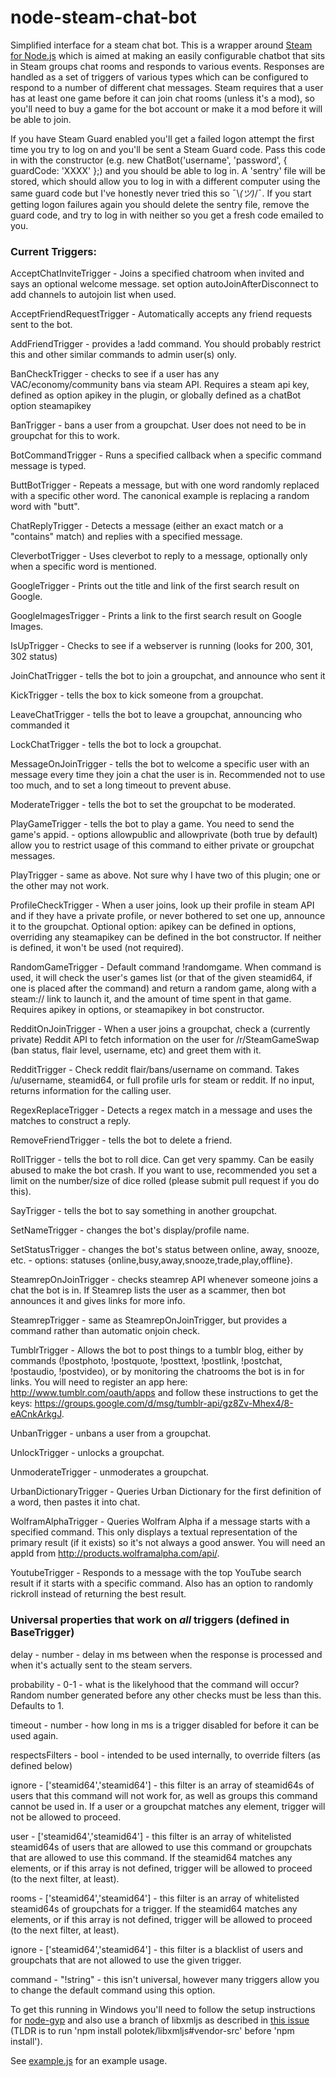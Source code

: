 node-steam-chat-bot
===================

Simplified interface for a steam chat bot. This is a wrapper around [Steam for Node.js](https://github.com/seishun/node-steam) which is aimed at making an easily configurable chatbot that sits in Steam groups chat rooms and responds to various events. Responses are handled as a set of triggers of various types which can be configured to respond to a number of different chat messages. Steam requires that a user has at least one game before it can join chat rooms (unless it's a mod), so you'll need to buy a game for the bot account or make it a mod before it will be able to join.

If you have Steam Guard enabled you'll get a failed logon attempt the first time you try to log on and you'll be sent a Steam Guard code. Pass this code in with the constructor (e.g. new ChatBot('username', 'password', { guardCode: 'XXXX' };) and you should be able to log in. A 'sentry' file will be stored, which should allow you to log in with a different computer using the same guard code but I've honestly never tried this so ¯\\_(ツ)_/¯. If you start getting logon failures again you should delete the sentry file, remove the guard code, and try to log in with neither so you get a fresh code emailed to you.

### Current Triggers:


AcceptChatInviteTrigger - Joins a specified chatroom when invited and says an optional welcome message. set option autoJoinAfterDisconnect to add channels to autojoin list when used.

AcceptFriendRequestTrigger - Automatically accepts any friend requests sent to the bot.

AddFriendTrigger - provides a !add command. You should probably restrict this and other similar commands to admin user(s) only.

BanCheckTrigger - checks to see if a user has any VAC/economy/community bans via steam API. Requires a steam api key, defined as option apikey in the plugin, or globally defined as a chatBot option steamapikey

BanTrigger - bans a user from a groupchat. User does not need to be in groupchat for this to work.

BotCommandTrigger - Runs a specified callback when a specific command message is typed.

ButtBotTrigger - Repeats a message, but with one word randomly replaced with a specific other word. The canonical example is replacing a random word with "butt".

ChatReplyTrigger - Detects a message (either an exact match or a "contains" match) and replies with a specified message.

CleverbotTrigger - Uses cleverbot to reply to a message, optionally only when a specific word is mentioned.

GoogleTrigger - Prints out the title and link of the first search result on Google.

GoogleImagesTrigger - Prints a link to the first search result on Google Images.

IsUpTrigger - Checks to see if a webserver is running (looks for 200, 301, 302 status)

JoinChatTrigger - tells the bot to join a groupchat, and announce who sent it

KickTrigger - tells the box to kick someone from a groupchat.

LeaveChatTrigger - tells the bot to leave a groupchat, announcing who commanded it

LockChatTrigger - tells the bot to lock a groupchat.

MessageOnJoinTrigger - tells the bot to welcome a specific user with an message every time they join a chat the user is in. Recommended not to use too much, and to set a long timeout to prevent abuse.

ModerateTrigger - tells the bot to set the groupchat to be moderated.

PlayGameTrigger - tells the bot to play a game. You need to send the game's appid. - options allowpublic and allowprivate (both true by default) allow you to restrict usage of this command to either private or groupchat messages.

PlayTrigger - same as above. Not sure why I have two of this plugin; one or the other may not work.

ProfileCheckTrigger - When a user joins, look up their profile in steam API and if they have a private profile, or never bothered to set one up, announce it to the groupchat. Optional option: apikey can be defined in options, overriding any steamapikey can be defined in the bot constructor. If neither is defined, it won't be used (not required).

RandomGameTrigger - Default command !randomgame. When command is used, it will check the user's games list (or that of the given steamid64, if one is placed after the command) and return a random game, along with a steam:// link to launch it, and the amount of time spent in that game. Requires apikey in options, or steamapikey in bot constructor.

RedditOnJoinTrigger - When a user joins a groupchat, check a (currently private) Reddit API to fetch information on the user for /r/SteamGameSwap (ban status, flair level, username, etc) and greet them with it.

RedditTrigger - Check reddit flair/bans/username on command. Takes /u/username, steamid64, or full profile urls for steam or reddit. If no input, returns information for the calling user.

RegexReplaceTrigger - Detects a regex match in a message and uses the matches to construct a reply.

RemoveFriendTrigger - tells the bot to delete a friend.

RollTrigger - tells the bot to roll dice. Can get very spammy. Can be easily abused to make the bot crash. If you want to use, recommended you set a limit on the number/size of dice rolled (please submit pull request if you do this).

SayTrigger - tells the bot to say something in another groupchat.

SetNameTrigger - changes the bot's display/profile name.

SetStatusTrigger - changes the bot's status between online, away, snooze, etc. - options: statuses {online,busy,away,snooze,trade,play,offline}.

SteamrepOnJoinTrigger - checks steamrep API whenever someone joins a chat the bot is in. If Steamrep lists the user as a scammer, then bot announces it and gives links for more info.

SteamrepTrigger - same as SteamrepOnJoinTrigger, but provides a command rather than automatic onjoin check.

TumblrTrigger - Allows the bot to post things to a tumblr blog, either by commands (!postphoto, !postquote, !posttext, !postlink, !postchat, !postaudio, !postvideo), or by monitoring the chatrooms the bot is in for links. You will need to register an app here: http://www.tumblr.com/oauth/apps and follow these instructions to get the keys: https://groups.google.com/d/msg/tumblr-api/gz8Zv-Mhex4/8-eACnkArkgJ.

UnbanTrigger - unbans a user from a groupchat.

UnlockTrigger - unlocks a groupchat.

UnmoderateTrigger - unmoderates a groupchat.

UrbanDictionaryTrigger - Queries Urban Dictionary for the first definition of a word, then pastes it into chat.

WolframAlphaTrigger - Queries Wolfram Alpha if a message starts with a specified command. This only displays a textual representation of the primary result (if it exists) so it's not always a good answer. You will need an appId from http://products.wolframalpha.com/api/.

YoutubeTrigger - Responds to a message with the top YouTube search result if it starts with a specific command. Also has an option to randomly rickroll instead of returning the best result.

### Universal properties that work on *all* triggers (defined in BaseTrigger)

delay - number - delay in ms between when the response is processed and when it's actually sent to the steam servers.

probability - 0-1 - what is the likelyhood that the command will occur? Random number generated before any other checks must be less than this. Defaults to 1.

timeout - number - how long in ms is a trigger disabled for before it can be used again.

respectsFilters - bool - intended to be used internally, to override filters (as defined below)

ignore - ['steamid64','steamid64'] - this filter is an array of steamid64s of users that this command will not work for, as well as groups this command cannot be used in. If a user or a groupchat matches any element, trigger will not be allowed to proceed.

user - ['steamid64','steamid64'] - this filter is an array of whitelisted steamid64s of users that are allowed to use this command or groupchats that are allowed to use this command. If the steamid64 matches any elements, or if this array is not defined, trigger will be allowed to proceed (to the next filter, at least).

rooms - ['steamid64','steamid64'] - this filter is an array of whitelisted steamid64s of groupchats for a trigger. If the steamid64 matches any elements, or if this array is not defined, trigger will be allowed to proceed (to the next filter, at least).

ignore - ['steamid64','steamid64'] - this filter is a blacklist of users and groupchats that are not allowed to use the given trigger.

command - "!string" - this isn't universal, however many triggers allow you to change the default command using this option.

To get this running in Windows you'll need to follow the setup instructions for [node-gyp](https://github.com/TooTallNate/node-gyp#installation) and also use a branch of libxmljs as described in [this issue](https://github.com/polotek/libxmljs/issues/176) (TLDR is to run 'npm install polotek/libxmljs#vendor-src' before 'npm install').

See [example.js](https://github.com/efreak/node-steam-chat-bot/blob/master/example.js) for an example usage.
